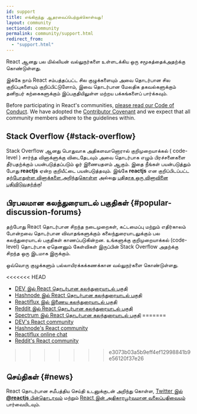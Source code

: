 ```yaml
---
id: support
title: எங்கிருந்து ஆதரவைப்பெற்றுக்கொள்வது!
layout: community
sectionid: community
permalink: community/support.html
redirect_from:
  - "support.html"
---
```


React ஆனது பல மில்லியன் வல்லுநர்களை உள்ளடக்கிய ஒரு சமூகத்தைக்அதற்க்கு கொண்டுள்ளது.

இக்கே நாம் React சம்பத்தப்பட்ட சில குழுக்களையும் அவை தொடர்பான சில குறிப்புகளையும் குறிப்பிட்டுளோம், இவை தொடர்பான மேலதிக தகவல்களுக்கும் தனிநபர் கற்கைகளுக்கும் இப்பகுதியிலுள்ள மற்றய பக்கங்களைப்  பார்க்கவும்.

Before participating in React's communities, [please read our Code of Conduct](https://github.com/facebook/react/blob/main/CODE_OF_CONDUCT.md). We have adopted the [Contributor Covenant](https://www.contributor-covenant.org/) and we expect that all community members adhere to the guidelines within.

## Stack Overflow {#stack-overflow}

Stack Overflow ஆனது பொதுவாக அதிகளவானொரால் குறிமுறையாக்கல் ( code-level ) சார்ந்த வினாக்ளுக்கு விடைதேடவும் அவை தொடர்பாக எழும் பிரச்சனைகளை தீர்பதற்க்கும் பயன்படுத்தப்படும் ஓர் இணையதளம் ஆகும். இதை நீங்கள் பயன்படுத்தும் போது  **reactjs** ஏன்ற குறியீட்டை பயன்படுத்தவும். இங்கே **reactjs** என குறிப்பிடப்பட்ட [தற்போதுள்ள வினாக்களை அறிந்துகொள்ள](https://stackoverflow.com/questions/tagged/reactjs) அல்லது [புதிதாக ஒரு வினாவினை பதிவிடுவதற்க்கு](https://stackoverflow.com/questions/ask?tags=reactjs)!

## பிரபலமான கலந்துரையாடல் பகுதிகள் {#popular-discussion-forums}

தற்போது React தொடர்பான சிறந்த நடைமுறைகள், கட்டமைப்பு மற்றும் எதிர்காலம் போன்றவை தொடர்பான விவாதங்களுக்கும் கலைந்துரையாடலுக்கும் பல கலந்துரையாடல் பகுதிகள் காணப்படுகின்றன. உங்களுக்கு குறிமுறையாக்கல் (code-level) தொடர்பாக ஏதெனனும் கேள்விகள் இருப்பின் Stack Overflow அதற்க்கு சிறந்த ஒரு இடமாக இருக்கும்.

ஒவ்வொரு குழுக்களும் பல்லாயிரக்கக்கணக்கான வல்லுநர்களை கொண்டுள்ளது.

<<<<<<< HEAD
* [DEV இல் React தொடர்பான கலந்துரையாடல் பகுதி](https://dev.to/t/react)
* [Hashnode இல் React தொடர்பான கலந்துரையாடல் பகுதி](https://hashnode.com/n/reactjs)
* [Reactiflux இல் இணைய கலந்துரையாடல் பகுதி](https://discord.gg/reactiflux)
* [Reddit இல் React தொடர்பான கலந்துரையாடல் பகுதி](https://www.reddit.com/r/reactjs/)
* [Spectrum இல் React தொடர்பான கலந்துரையாடல் பகுதி](https://spectrum.chat/react)
=======
* [DEV's React community](https://dev.to/t/react)
* [Hashnode's React community](https://hashnode.com/n/reactjs)
* [Reactiflux online chat](https://discord.gg/reactiflux)
* [Reddit's React community](https://www.reddit.com/r/reactjs/)
>>>>>>> e3073b03a5b9eff4ef12998841b9e56120f37e26

## செய்திகள் {#news}

React தொடர்பான சமீபத்திய செய்தி உடனுக்குடன் அறிந்து கொள்ள, [Twitter இல் **@reactjs** பின்தொடரவும்](https://twitter.com/reactjs) மற்றும் [React இன் அதிகாரபூர்வமான வலைப்பதிவையும்](/blog/) பார்வையிடவும்.
